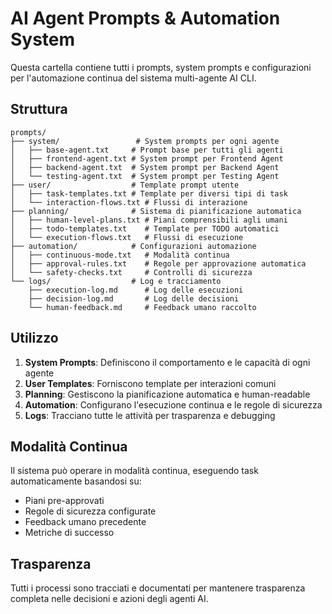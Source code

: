 # AI Agent Prompts & Automation System

Questa cartella contiene tutti i prompts, system prompts e configurazioni per l'automazione continua del sistema multi-agente AI CLI.

## Struttura

```
prompts/
├── system/                 # System prompts per ogni agente
│   ├── base-agent.txt     # Prompt base per tutti gli agenti
│   ├── frontend-agent.txt # System prompt per Frontend Agent
│   ├── backend-agent.txt  # System prompt per Backend Agent
│   └── testing-agent.txt  # System prompt per Testing Agent
├── user/                  # Template prompt utente
│   ├── task-templates.txt # Template per diversi tipi di task
│   └── interaction-flows.txt # Flussi di interazione
├── planning/              # Sistema di pianificazione automatica
│   ├── human-level-plans.txt # Piani comprensibili agli umani
│   ├── todo-templates.txt    # Template per TODO automatici
│   └── execution-flows.txt   # Flussi di esecuzione
├── automation/            # Configurazioni automazione
│   ├── continuous-mode.txt   # Modalità continua
│   ├── approval-rules.txt    # Regole per approvazione automatica
│   └── safety-checks.txt     # Controlli di sicurezza
└── logs/                  # Log e tracciamento
    ├── execution-log.md      # Log delle esecuzioni
    ├── decision-log.md       # Log delle decisioni
    └── human-feedback.md     # Feedback umano raccolto
```

## Utilizzo

1. **System Prompts**: Definiscono il comportamento e le capacità di ogni agente
2. **User Templates**: Forniscono template per interazioni comuni
3. **Planning**: Gestiscono la pianificazione automatica e human-readable
4. **Automation**: Configurano l'esecuzione continua e le regole di sicurezza
5. **Logs**: Tracciano tutte le attività per trasparenza e debugging

## Modalità Continua

Il sistema può operare in modalità continua, eseguendo task automaticamente basandosi su:
- Piani pre-approvati
- Regole di sicurezza configurate
- Feedback umano precedente
- Metriche di successo

## Trasparenza

Tutti i processi sono tracciati e documentati per mantenere trasparenza completa nelle decisioni e azioni degli agenti AI.
